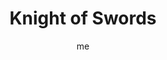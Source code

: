 ---
# hugo new --kind tarot-card content/projects/tarot/cards/suit-number.md
# basics
title     		 : "Knight of Swords"
token					 : 'swords-12'
card_type			 : '' # major, minor, court
layout				 : "tarot-card"
author    		 : 'me'
one_liner 		 : "Bluntness, intelligence, incisiveness, investigation"
alt_names			 : ['Prince of Swords', 'Son of Arrows']
images				 : ['/assets/images/tarot/rws/rw-swords-12.jpg']
keywords			 : ['bluntness', 'intelligence', 'incisiveness', 'investigation']
url						 : 'tarot/cards/swords-12'
aliases				 : ['swords-knight']

# password: 'foolish journey'
dropbox				 : ''

personality    : "The Knight of Swords can represent anyone who wants to lead the way (Knight) to greater knowledge and mental clarity (Swords). The Knight may also represent the tendency to be more intellectual than empathetic, or a compulsive desire to analyze or lecture others."

meaning_light  : "Speaking your mind. Making your opinions known. Offering constructive criticism. Sharing your knowledge. Making insightful observations. Pinpointing the problem. Clarifying what others have said. Giving clear direction to others. Uncovering the truth."

meaning_shadow : "Stating your opinions as fact. Picking fights. Starting arguments. Using clever insults to undermine the confidence of others. Tossing reason out the window. Speaking without taking the feelings of others into account. Going on a witch hunt. Distorting evidence."

# more detail
correspondence_element 			: "Air"
correspondence_affirmation 	: "I temper my insights with tact."
correspondence_story 				: "The main character's remarkable abilities cause some to become his enemies."

advice_relationships 	 : "Words can hurt. In addition to knowing why you’re saying what you’re saying, think about how you’re saying it. Don’t read too much into the statements of others. If you aren’t sure what someone means, ask for clarification. Resolve to be a better listener."

advice_work 					 : "Ask good questions. Before rendering judgment, be sure you have all the facts. Refrain from cutting others short; even if you’ve heard it all before, give others a chance to share their ideas. Resist the urge to correct; open the door to free-wheeling creativity before you become an editor."

advice_spirituality 	 : "Consider the words that have been used to shape your understanding of yourself (and Spirit) over the years. If these terms have been poisoned by dogmatism and abusive spirituality, strive to find your own words for the higher powers and deeper realms you hope to explore."

advice_personal_growth : "Rather than be defensive, relax. Give criticism a chance. A mature person acknowledges his or her capacity for improvement, and isn’t intimidated by the observations of others. Take what will help you; discard the rest."

advice_fortune_telling : "A blunder leads someone to say something he or she regrets. If this was you, be prepared to apologize and move on."

questions	: ['Is it possible that I am rushing for answers too quickly?', 'What do I really need to know?','To what extent have I investigated the facts behind my situation?','How can I share what I know without alienating others?', 'Expertise can speed an investigation, allowing us to identify issues others would overlook. Who’s the expert on your challenge? How can you encourage him or her to work with you?']

# referenced in the symbols.toml data file
symbols	  : ['knight','swords', 'upraised-sword']

# metadata
suppress_topnav : true
related_cards 	: []

---